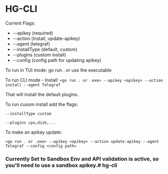 # HG-CLI
Current Flags:
* --apikey (required)
* --action (install, update-apikey)
* --agent (telegraf)
* --installType (default, custom)
* --plugins (custom install)
* --config (config path for updating apikey)

To run in TUI mode:
go run . 
or use the executable

To run CLI mode - Install:
```<go run . or .exe> --apikey <apikey> --action install --agent Telegraf```

That will install the default plugins.

To run cusom install add the flags:

```--installType custom```

```--plugins cpu,disk,...```

To make an apikey update:

```<go run . or .exe> --apikey <apikey> --action update-apikey --agent Telegraf --config <config path>```


### Currently Set to Sandbox Env and API validation is active, so you'll need to use a sandbox apikey.# hg-cli
